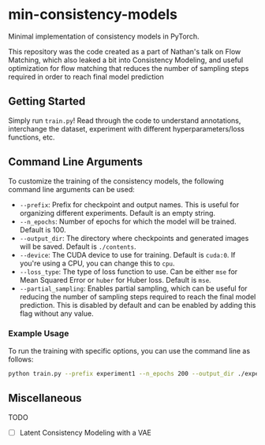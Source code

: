 # min-consistency-models

Minimal implementation of consistency models in PyTorch.

This repository was the code created as a part of Nathan's talk on Flow Matching, which also leaked a bit into Consistency Modeling, and useful optimization for flow matching that reduces the number of sampling steps required in order to reach final model prediction

## Getting Started

Simply run `train.py`! Read through the code to understand annotations, interchange the dataset, experiment with different hyperparameters/loss functions, etc.

## Command Line Arguments

To customize the training of the consistency models, the following command line arguments can be used:

- `--prefix`: Prefix for checkpoint and output names. This is useful for organizing different experiments. Default is an empty string.
- `--n_epochs`: Number of epochs for which the model will be trained. Default is 100.
- `--output_dir`: The directory where checkpoints and generated images will be saved. Default is `./contents`.
- `--device`: The CUDA device to use for training. Default is `cuda:0`. If you're using a CPU, you can change this to `cpu`.
- `--loss_type`: The type of loss function to use. Can be either `mse` for Mean Squared Error or `huber` for Huber loss. Default is `mse`.
- `--partial_sampling`: Enables partial sampling, which can be useful for reducing the number of sampling steps required to reach the final model prediction. This is disabled by default and can be enabled by adding this flag without any value.


### Example Usage

To run the training with specific options, you can use the command line as follows:

```bash
python train.py --prefix experiment1 --n_epochs 200 --output_dir ./experiment1_outputs --device cuda:0 --loss_type huber --partial_sampling
```

## Miscellaneous
TODO
- [ ] Latent Consistency Modeling with a VAE
